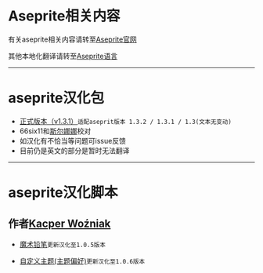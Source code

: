 # Aseprite相关内容
有关aseprite相关内容请转至[Aseprite官网](https://www.aseprite.org/)

其他本地化翻译请转至[Aseprite语言](https://www.aseprite.org/languages/)

---
# aseprite汉化包

* [正式版本（v1.3.1）](https://github.com/66six11/Aseprite-simplifiedChinese/blob/main/Formal-Chinese/hanhua-1.3.1%20v3.6.aseprite-extension)`适配aseprit版本 1.3.2 / 1.3.1 / 1.3(文本无变动)`
* 66six11和[斯尔娜娜](https://space.bilibili.com/142481097?spm_id_from=333.337.0.0)校对
* 如汉化有不恰当等问题可issue反馈
* 目前仍是英文的部分是暂时无法翻译


---  
# aseprite汉化脚本

作者[Kacper Woźniak](https://thkaspar.itch.io/)
-
* [魔术铅笔](https://github.com/66six11/Aseprite-simplifiedChinese/blob/main/scripts/%EF%BC%88%E5%85%88%E8%A7%A3%E5%8E%8B%EF%BC%89Aseprite%20Magic%20Pencil%20%E9%AD%94%E6%9C%AF%E9%93%85%E7%AC%941.0.5.zip)`更新汉化至1.0.5版本`
  

* [自定义主题(主题偏好)](https://github.com/66six11/Aseprite-simplifiedChinese/blob/main/scripts/%E4%B8%BB%E9%A2%98%E5%81%8F%E5%A5%BD%EF%BC%88%E8%87%AA%E5%AE%9A%E4%B9%89%E4%B8%BB%E9%A2%98%EF%BC%891.0.6.aseprite-extension)`更新汉化至1.0.6版本`


